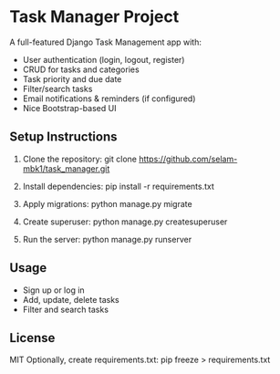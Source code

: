 # Task Manager Project

A full-featured Django Task Management app with:

- User authentication (login, logout, register)
- CRUD for tasks and categories
- Task priority and due date
- Filter/search tasks
- Email notifications & reminders (if configured)
- Nice Bootstrap-based UI

## Setup Instructions

1. Clone the repository:
git clone https://github.com/selam-mbk1/task_manager.git

2. Install dependencies:
pip install -r requirements.txt

3. Apply migrations:
python manage.py migrate

4. Create superuser:
python manage.py createsuperuser

5. Run the server:
python manage.py runserver

## Usage

- Sign up or log in
- Add, update, delete tasks
- Filter and search tasks

## License

MIT
Optionally, create requirements.txt:
pip freeze > requirements.txt